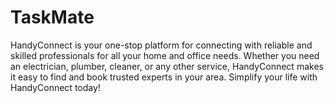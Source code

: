 # TaskMate
HandyConnect is your one-stop platform for connecting with reliable and skilled professionals for all your home and office needs. Whether you need an electrician, plumber, cleaner, or any other service, HandyConnect makes it easy to find and book trusted experts in your area. Simplify your life with HandyConnect today!
